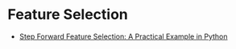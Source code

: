 # Feature Selection

* [Step Forward Feature Selection: A Practical Example in Python](https://www.kdnuggets.com/2018/06/step-forward-feature-selection-python.html)

